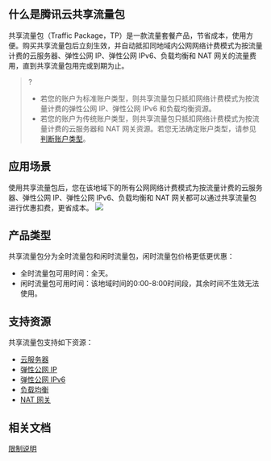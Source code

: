 ## 什么是腾讯云共享流量包
共享流量包（Traffic Package，TP）是一款流量套餐产品，节省成本，使用方便。购买共享流量包后立刻生效，并自动抵扣同地域内公网网络计费模式为按流量计费的云服务器、弹性公网 IP、弹性公网 IPv6、负载均衡和 NAT 网关的流量费用，直到共享流量包用完或到期为止。
>?
>- 若您的账户为标准账户类型，则共享流量包只抵扣网络计费模式为按流量计费的弹性公网 IP、弹性公网 IPv6 和负载均衡资源。
>- 若您的账户为传统账户类型，则共享流量包只抵扣网络计费模式为按流量计费的云服务器和 NAT 网关资源。若您无法确定账户类型，请参见 [判断账户类型](https://cloud.tencent.com/document/product/1199/49090#judge)。


## 应用场景
使用共享流量包后，您在该地域下的所有公网网络计费模式为按流量计费的云服务器、弹性公网 IP、弹性公网 IPv6、负载均衡和 NAT 网关都可以通过共享流量包进行优惠扣费，更省成本。
![](https://main.qcloudimg.com/raw/4e360fa49ff5e3ce0f88333691f1f659.png)

## 产品类型[](id:product-type)
共享流量包分为全时流量包和闲时流量包，闲时流量包价格更低更优惠：
- 全时流量包可用时间：全天。
- 闲时流量包可用时间：该地域时间的0:00-8:00时间段，其余时间不生效无法使用。


## 支持资源
共享流量包支持如下资源：
- [云服务器](https://cloud.tencent.com/document/product/213)
- [弹性公网 IP](https://cloud.tencent.com/document/product/1199)
- [弹性公网 IPv6](https://cloud.tencent.com/document/product/1142)
- [负载均衡](https://cloud.tencent.com/document/product/214)
- [NAT 网关](https://cloud.tencent.com/document/product/552)

## 相关文档
[限制说明](https://cloud.tencent.com/document/product/1171/40188)
